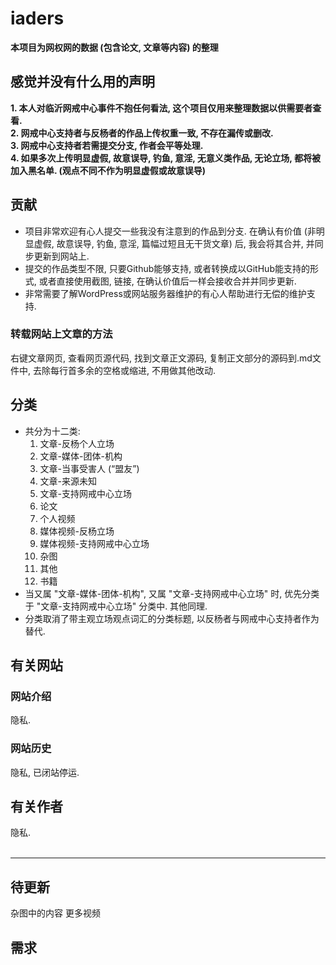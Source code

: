 # iaders
**本项目为网权网的数据 (包含论文, 文章等内容) 的整理**<br/>
## 感觉并没有什么用的声明
**1. 本人对临沂网戒中心事件不抱任何看法, 这个项目仅用来整理数据以供需要者查看.**<br/>
**2. 网戒中心支持者与反杨者的作品上传权重一致, 不存在漏传或删改.**<br/>
**3. 网戒中心支持者若需提交分支, 作者会平等处理.**<br/>
**4. 如果多次上传明显虚假, 故意误导, 钓鱼, 意淫, 无意义类作品, 无论立场, 都将被加入黑名单. (观点不同不作为明显虚假或故意误导)**<br/>
## 贡献
* 项目非常欢迎有心人提交一些我没有注意到的作品到分支. 在确认有价值 (非明显虚假, 故意误导, 钓鱼, 意淫, 篇幅过短且无干货文章) 后, 我会将其合并, 并同步更新到网站上. <br/>
* 提交的作品类型不限, 只要Github能够支持, 或者转换成以GitHub能支持的形式, 或者直接使用截图, 链接, 在确认价值后一样会接收合并并同步更新. <br/>
* 非常需要了解WordPress或网站服务器维护的有心人帮助进行无偿的维护支持. <br/>
### 转载网站上文章的方法
右键文章网页, 查看网页源代码, 找到文章正文源码, 复制正文部分的源码到.md文件中, 去除每行首多余的空格或缩进, 不用做其他改动. 
## 分类
* 共分为十二类: 
   1. 文章-反杨个人立场
   2. 文章-媒体-团体-机构
   3. 文章-当事受害人 (“盟友”)
   4. 文章-来源未知
   5. 文章-支持网戒中心立场
   6. 论文
   7. 个人视频
   8. 媒体视频-反杨立场
   9. 媒体视频-支持网戒中心立场
   10. 杂图
   11. 其他
   12. 书籍
* 当又属 "文章-媒体-团体-机构", 又属 "文章-支持网戒中心立场" 时, 优先分类于 "文章-支持网戒中心立场" 分类中. 其他同理. 
* 分类取消了带主观立场观点词汇的分类标题, 以反杨者与网戒中心支持者作为替代. 
## 有关网站
### 网站介绍
隐私. <br/>
### 网站历史
隐私, 已闭站停运. <br/>
## 有关作者
隐私. <br/>
<br/>

----
## 待更新
杂图中的内容
更多视频
## 需求
